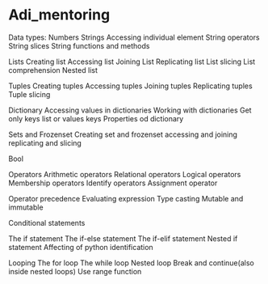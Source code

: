 # Adi_mentoring

Data types:
Numbers
Strings
Accessing individual element
String operators
String slices
String functions and methods

Lists
Creating list
Accessing list
Joining List
Replicating list
List slicing
List comprehension
Nested list

Tuples
Creating tuples 
Accessing tuples
Joining tuples
Replicating tuples
Tuple slicing

Dictionary
Accessing values in dictionaries
Working with dictionaries
Get only keys list or values keys
Properties od dictionary

Sets and Frozenset
Creating set and frozenset
accessing and joining
replicating and slicing 

Bool

Operators
Arithmetic operators
Relational operators
Logical operators
Membership operators
Identify operators
Assignment operator

Operator precedence
Evaluating expression
Type casting 
Mutable and immutable

Conditional statements

The if statement
The if-else statement
The if-elif statement
Nested if statement
Affecting of python identification


Looping
The for loop
The while loop
Nested loop
Break and continue(also inside nested loops)
Use range function 
